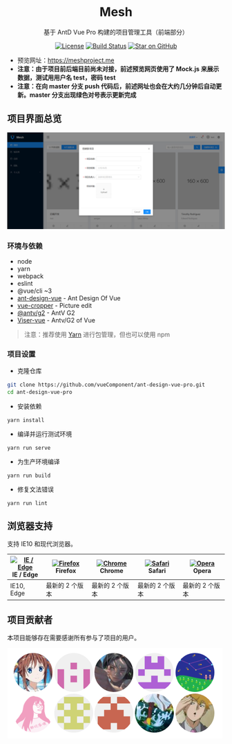 <h1 align="center">Mesh</h1>
<div align="center">
基于 AntD Vue Pro 构建的项目管理工具（前端部分）
</div>

<div align="center">

[![License](https://img.shields.io/npm/l/package.json.svg?style=flat)](https://github.com/vueComponent/ant-design-vue-pro/blob/master/LICENSE)
[![Build Status](https://dev.azure.com/moreonenight/mesh/_apis/build/status/project-mesh.mesh_frontend%20(1)?branchName=master)](https://dev.azure.com/moreonenight/mesh/_build/latest?definitionId=2&branchName=master)
[![Star on GitHub](https://img.shields.io/github/stars/all-contributors/all-contributors.svg?style=social)](https://github.com/project-mesh/mesh_frontend/stargazers)

</div>

- 预览网址：https://meshproject.me
- **注意：由于项目前后端目前尚未对接，前述预览网页使用了 Mock.js 来展示数据，测试用用户名 test，密码 test**
- **注意：在向 master 分支 push 代码后，前述网址也会在大约几分钟后自动更新。master 分支出现绿色对号表示更新完成**

项目界面总览
----

![overview](mesh_preview.png)

### 环境与依赖

- node
- yarn
- webpack
- eslint
- @vue/cli ~3
- [ant-design-vue](https://github.com/vueComponent/ant-design-vue) - Ant Design Of Vue 
- [vue-cropper](https://github.com/xyxiao001/vue-cropper) - Picture edit
- [@antv/g2](https://antv.alipay.com/zh-cn/index.html) - AntV G2
- [Viser-vue](https://viserjs.github.io/docs.html#/viser/guide/installation)  - Antv/G2 of Vue

> 注意：推荐使用 [Yarn](https://yarnpkg.com/) 进行包管理，但也可以使用 npm


### 项目设置

- 克隆仓库
```bash
git clone https://github.com/vueComponent/ant-design-vue-pro.git
cd ant-design-vue-pro
```

- 安装依赖
```
yarn install
```

- 编译并运行测试环境
```
yarn run serve
```

- 为生产环境编译
```
yarn run build
```

- 修复文法错误
```
yarn run lint
```

## 浏览器支持

支持 IE10 和现代浏览器。

| [<img src="https://raw.githubusercontent.com/alrra/browser-logos/master/src/edge/edge_48x48.png" alt="IE / Edge" width="24px" height="24px" />](http://godban.github.io/browsers-support-badges/)</br>IE / Edge | [<img src="https://raw.githubusercontent.com/alrra/browser-logos/master/src/firefox/firefox_48x48.png" alt="Firefox" width="24px" height="24px" />](http://godban.github.io/browsers-support-badges/)</br>Firefox | [<img src="https://raw.githubusercontent.com/alrra/browser-logos/master/src/chrome/chrome_48x48.png" alt="Chrome" width="24px" height="24px" />](http://godban.github.io/browsers-support-badges/)</br>Chrome | [<img src="https://raw.githubusercontent.com/alrra/browser-logos/master/src/safari/safari_48x48.png" alt="Safari" width="24px" height="24px" />](http://godban.github.io/browsers-support-badges/)</br>Safari | [<img src="https://raw.githubusercontent.com/alrra/browser-logos/master/src/opera/opera_48x48.png" alt="Opera" width="24px" height="24px" />](http://godban.github.io/browsers-support-badges/)</br>Opera |
| --- | --- | --- | --- | --- |
| IE10, Edge | 最新的 2 个版本 | 最新的 2 个版本 | 最新的 2 个版本 | 最新的 2 个版本 |


## 项目贡献者

本项目能够存在需要感谢所有参与了项目的用户。

![contributers](mesh_contributor.png)
